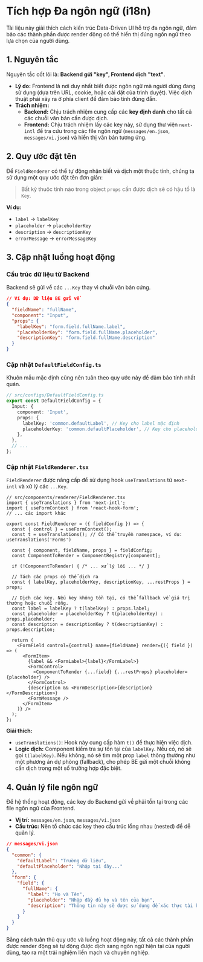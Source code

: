 # Tích hợp Đa ngôn ngữ (i18n)

Tài liệu này giải thích cách kiến trúc Data-Driven UI hỗ trợ đa ngôn ngữ, đảm bảo các thành phần được render động có thể hiển thị đúng ngôn ngữ theo lựa chọn của người dùng.

## 1. Nguyên tắc

Nguyên tắc cốt lõi là: **Backend gửi "key", Frontend dịch "text"**.

-   **Lý do:** Frontend là nơi duy nhất biết được ngôn ngữ mà người dùng đang sử dụng (dựa trên URL, cookie, hoặc cài đặt của trình duyệt). Việc dịch thuật phải xảy ra ở phía client để đảm bảo tính đúng đắn.
-   **Trách nhiệm:**
    -   **Backend:** Chịu trách nhiệm cung cấp các **key định danh** cho tất cả các chuỗi văn bản cần được dịch.
    -   **Frontend:** Chịu trách nhiệm lấy các key này, sử dụng thư viện `next-intl` để tra cứu trong các file ngôn ngữ (`messages/en.json`, `messages/vi.json`) và hiển thị văn bản tương ứng.

## 2. Quy ước đặt tên

Để `FieldRenderer` có thể tự động nhận biết và dịch một thuộc tính, chúng ta sử dụng một quy ước đặt tên đơn giản:

> Bất kỳ thuộc tính nào trong object `props` cần được dịch sẽ có hậu tố là `Key`.

**Ví dụ:**

-   `label` → `labelKey`
-   `placeholder` → `placeholderKey`
-   `description` → `descriptionKey`
-   `errorMessage` → `errorMessageKey`

## 3. Cập nhật luồng hoạt động

### Cấu trúc dữ liệu từ Backend

Backend sẽ gửi về các `...Key` thay vì chuỗi văn bản cứng.

```json
// Ví dụ: Dữ liệu BE gửi về
{
  "fieldName": "fullName",
  "component": "Input",
  "props": {
    "labelKey": "form.field.fullName.label",
    "placeholderKey": "form.field.fullName.placeholder",
    "descriptionKey": "form.field.fullName.description"
  }
}
```

### Cập nhật `DefaultFieldConfig.ts`

Khuôn mẫu mặc định cũng nên tuân theo quy ước này để đảm bảo tính nhất quán.

```typescript
// src/configs/DefaultFieldConfig.ts
export const DefaultFieldConfig = {
  Input: {
    component: 'Input',
    props: {
      labelKey: 'common.defaultLabel', // Key cho label mặc định
      placeholderKey: 'common.defaultPlaceholder', // Key cho placeholder mặc định
    },
  },
  // ...
};
```

### Cập nhật `FieldRenderer.tsx`

`FieldRenderer` được nâng cấp để sử dụng hook `useTranslations` từ `next-intl` và xử lý các `...Key`.

```tsx
// src/components/renderer/FieldRenderer.tsx
import { useTranslations } from 'next-intl';
import { useFormContext } from 'react-hook-form';
// ... các import khác

export const FieldRenderer = ({ fieldConfig }) => {
  const { control } = useFormContext();
  const t = useTranslations(); // Có thể truyền namespace, ví dụ: useTranslations('Forms')

  const { component, fieldName, props } = fieldConfig;
  const ComponentToRender = ComponentRegistry[component];

  if (!ComponentToRender) { /* ... xử lý lỗi ... */ }

  // Tách các props có thể dịch ra
  const { labelKey, placeholderKey, descriptionKey, ...restProps } = props;

  // Dịch các key. Nếu key không tồn tại, có thể fallback về giá trị thường hoặc chuỗi rỗng.
  const label = labelKey ? t(labelKey) : props.label;
  const placeholder = placeholderKey ? t(placeholderKey) : props.placeholder;
  const description = descriptionKey ? t(descriptionKey) : props.description;

  return (
    <FormField control={control} name={fieldName} render={({ field }) => (
      <FormItem>
        {label && <FormLabel>{label}</FormLabel>}
        <FormControl>
          <ComponentToRender {...field} {...restProps} placeholder={placeholder} />
        </FormControl>
        {description && <FormDescription>{description}</FormDescription>}
        <FormMessage />
      </FormItem>
    )} />
  );
};
```

**Giải thích:**

-   `useTranslations()`: Hook này cung cấp hàm `t()` để thực hiện việc dịch.
-   **Logic dịch:** Component kiểm tra sự tồn tại của `labelKey`. Nếu có, nó sẽ gọi `t(labelKey)`. Nếu không, nó sẽ tìm một prop `label` thông thường như một phương án dự phòng (fallback), cho phép BE gửi một chuỗi không cần dịch trong một số trường hợp đặc biệt.

## 4. Quản lý file ngôn ngữ

Để hệ thống hoạt động, các key do Backend gửi về phải tồn tại trong các file ngôn ngữ của Frontend.

-   **Vị trí:** `messages/en.json`, `messages/vi.json`
-   **Cấu trúc:** Nên tổ chức các key theo cấu trúc lồng nhau (nested) để dễ quản lý.

```json
// messages/vi.json
{
  "common": {
    "defaultLabel": "Trường dữ liệu",
    "defaultPlaceholder": "Nhập tại đây..."
  },
  "form": {
    "field": {
      "fullName": {
        "label": "Họ và Tên",
        "placeholder": "Nhập đầy đủ họ và tên của bạn",
        "description": "Thông tin này sẽ được sử dụng để xác thực tài khoản."
      }
    }
  }
}
```

Bằng cách tuân thủ quy ước và luồng hoạt động này, tất cả các thành phần được render động sẽ tự động được dịch sang ngôn ngữ hiện tại của người dùng, tạo ra một trải nghiệm liền mạch và chuyên nghiệp.
